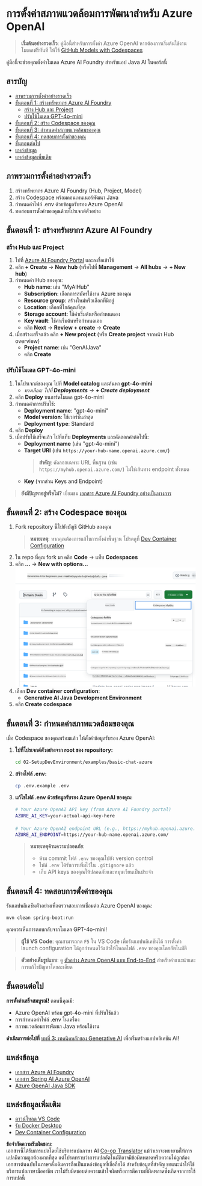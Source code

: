 <!--
CO_OP_TRANSLATOR_METADATA:
{
  "original_hash": "bfdb4b4eadbee3a59ef742439f58326a",
  "translation_date": "2025-07-27T13:11:32+00:00",
  "source_file": "02-SetupDevEnvironment/getting-started-azure-openai.md",
  "language_code": "th"
}
-->
# การตั้งค่าสภาพแวดล้อมการพัฒนาสำหรับ Azure OpenAI

> **เริ่มต้นอย่างรวดเร็ว**: คู่มือนี้สำหรับการตั้งค่า Azure OpenAI หากต้องการเริ่มต้นใช้งานโมเดลฟรีทันที ให้ใช้ [GitHub Models with Codespaces](./README.md#quick-start-cloud)

คู่มือนี้จะช่วยคุณตั้งค่าโมเดล Azure AI Foundry สำหรับแอป Java AI ในคอร์สนี้

## สารบัญ

- [ภาพรวมการตั้งค่าอย่างรวดเร็ว](../../../02-SetupDevEnvironment)
- [ขั้นตอนที่ 1: สร้างทรัพยากร Azure AI Foundry](../../../02-SetupDevEnvironment)
  - [สร้าง Hub และ Project](../../../02-SetupDevEnvironment)
  - [ปรับใช้โมเดล GPT-4o-mini](../../../02-SetupDevEnvironment)
- [ขั้นตอนที่ 2: สร้าง Codespace ของคุณ](../../../02-SetupDevEnvironment)
- [ขั้นตอนที่ 3: กำหนดค่าสภาพแวดล้อมของคุณ](../../../02-SetupDevEnvironment)
- [ขั้นตอนที่ 4: ทดสอบการตั้งค่าของคุณ](../../../02-SetupDevEnvironment)
- [ขั้นตอนต่อไป](../../../02-SetupDevEnvironment)
- [แหล่งข้อมูล](../../../02-SetupDevEnvironment)
- [แหล่งข้อมูลเพิ่มเติม](../../../02-SetupDevEnvironment)

## ภาพรวมการตั้งค่าอย่างรวดเร็ว

1. สร้างทรัพยากร Azure AI Foundry (Hub, Project, Model)
2. สร้าง Codespace พร้อมคอนเทนเนอร์พัฒนา Java
3. กำหนดค่าไฟล์ .env ด้วยข้อมูลรับรอง Azure OpenAI
4. ทดสอบการตั้งค่าของคุณด้วยโปรเจกต์ตัวอย่าง

## ขั้นตอนที่ 1: สร้างทรัพยากร Azure AI Foundry

### สร้าง Hub และ Project

1. ไปที่ [Azure AI Foundry Portal](https://ai.azure.com/) และลงชื่อเข้าใช้
2. คลิก **+ Create** → **New hub** (หรือไปที่ **Management** → **All hubs** → **+ New hub**)
3. กำหนดค่า Hub ของคุณ:
   - **Hub name**: เช่น "MyAIHub"
   - **Subscription**: เลือกการสมัครใช้งาน Azure ของคุณ
   - **Resource group**: สร้างใหม่หรือเลือกที่มีอยู่
   - **Location**: เลือกที่ใกล้คุณที่สุด
   - **Storage account**: ใช้ค่าเริ่มต้นหรือกำหนดเอง
   - **Key vault**: ใช้ค่าเริ่มต้นหรือกำหนดเอง
   - คลิก **Next** → **Review + create** → **Create**
4. เมื่อสร้างเสร็จแล้ว คลิก **+ New project** (หรือ **Create project** จากหน้า Hub overview)
   - **Project name**: เช่น "GenAIJava"
   - คลิก **Create**

### ปรับใช้โมเดล GPT-4o-mini

1. ในโปรเจกต์ของคุณ ไปที่ **Model catalog** และค้นหา **gpt-4o-mini**
   - *ทางเลือก: ไปที่ **Deployments** → **+ Create deployment***
2. คลิก **Deploy** บนการ์ดโมเดล gpt-4o-mini
3. กำหนดค่าการปรับใช้:
   - **Deployment name**: "gpt-4o-mini"
   - **Model version**: ใช้เวอร์ชันล่าสุด
   - **Deployment type**: Standard
4. คลิก **Deploy**
5. เมื่อปรับใช้เสร็จแล้ว ไปที่แท็บ **Deployments** และคัดลอกค่าต่อไปนี้:
   - **Deployment name** (เช่น "gpt-4o-mini")
   - **Target URI** (เช่น `https://your-hub-name.openai.azure.com/`)  
      > **สำคัญ**: คัดลอกเฉพาะ URL พื้นฐาน (เช่น `https://myhub.openai.azure.com/`) ไม่ใช่เส้นทาง endpoint ทั้งหมด
   - **Key** (จากส่วน Keys and Endpoint)

> **ยังมีปัญหาอยู่หรือไม่?** เยี่ยมชม [เอกสาร Azure AI Foundry อย่างเป็นทางการ](https://learn.microsoft.com/azure/ai-foundry/how-to/create-projects?tabs=ai-foundry&pivots=hub-project)

## ขั้นตอนที่ 2: สร้าง Codespace ของคุณ

1. Fork repository นี้ไปยังบัญชี GitHub ของคุณ  
   > **หมายเหตุ**: หากคุณต้องการแก้ไขการตั้งค่าพื้นฐาน โปรดดูที่ [Dev Container Configuration](../../../.devcontainer/devcontainer.json)
2. ใน repo ที่คุณ fork มา คลิก **Code** → แท็บ **Codespaces**
3. คลิก **...** → **New with options...**  
![creating a codespace with options](../../../translated_images/codespaces.9945ded8ceb431a58e8bee7f212e8c62b55733b7e302fd58194fadc95472fa3c.th.png)
4. เลือก **Dev container configuration**: 
   - **Generative AI Java Development Environment**
5. คลิก **Create codespace**

## ขั้นตอนที่ 3: กำหนดค่าสภาพแวดล้อมของคุณ

เมื่อ Codespace ของคุณพร้อมแล้ว ให้ตั้งค่าข้อมูลรับรอง Azure OpenAI:

1. **ไปที่โปรเจกต์ตัวอย่างจาก root ของ repository:**
   ```bash
   cd 02-SetupDevEnvironment/examples/basic-chat-azure
   ```

2. **สร้างไฟล์ .env:**
   ```bash
   cp .env.example .env
   ```

3. **แก้ไขไฟล์ .env ด้วยข้อมูลรับรอง Azure OpenAI ของคุณ:**
   ```bash
   # Your Azure OpenAI API key (from Azure AI Foundry portal)
   AZURE_AI_KEY=your-actual-api-key-here
   
   # Your Azure OpenAI endpoint URL (e.g., https://myhub.openai.azure.com/)
   AZURE_AI_ENDPOINT=https://your-hub-name.openai.azure.com/
   ```

   > **หมายเหตุด้านความปลอดภัย**: 
   > - ห้าม commit ไฟล์ `.env` ของคุณไปยัง version control
   > - ไฟล์ `.env` ได้รับการเพิ่มไว้ใน `.gitignore` แล้ว
   > - เก็บ API keys ของคุณให้ปลอดภัยและหมุนเวียนเป็นประจำ

## ขั้นตอนที่ 4: ทดสอบการตั้งค่าของคุณ

รันแอปพลิเคชันตัวอย่างเพื่อตรวจสอบการเชื่อมต่อ Azure OpenAI ของคุณ:

```bash
mvn clean spring-boot:run
```

คุณควรเห็นการตอบกลับจากโมเดล GPT-4o-mini!

> **ผู้ใช้ VS Code**: คุณสามารถกด `F5` ใน VS Code เพื่อรันแอปพลิเคชันได้ การตั้งค่า launch configuration ได้ถูกกำหนดไว้แล้วให้โหลดไฟล์ `.env` ของคุณโดยอัตโนมัติ

> **ตัวอย่างเต็มรูปแบบ**: ดู [ตัวอย่าง Azure OpenAI แบบ End-to-End](./examples/basic-chat-azure/README.md) สำหรับคำแนะนำและการแก้ไขปัญหาโดยละเอียด

## ขั้นตอนต่อไป

**การตั้งค่าเสร็จสมบูรณ์!** ตอนนี้คุณมี:
- Azure OpenAI พร้อม gpt-4o-mini ที่ปรับใช้แล้ว
- การกำหนดค่าไฟล์ .env ในเครื่อง
- สภาพแวดล้อมการพัฒนา Java พร้อมใช้งาน

**ดำเนินการต่อไปที่** [บทที่ 3: เทคนิคหลักของ Generative AI](../03-CoreGenerativeAITechniques/README.md) เพื่อเริ่มสร้างแอปพลิเคชัน AI!

## แหล่งข้อมูล

- [เอกสาร Azure AI Foundry](https://learn.microsoft.com/azure/ai-services/)
- [เอกสาร Spring AI Azure OpenAI](https://docs.spring.io/spring-ai/reference/api/clients/azure-openai-chat.html)
- [Azure OpenAI Java SDK](https://learn.microsoft.com/java/api/overview/azure/ai-openai-readme)

## แหล่งข้อมูลเพิ่มเติม

- [ดาวน์โหลด VS Code](https://code.visualstudio.com/Download)
- [รับ Docker Desktop](https://www.docker.com/products/docker-desktop)
- [Dev Container Configuration](../../../.devcontainer/devcontainer.json)

**ข้อจำกัดความรับผิดชอบ**:  
เอกสารนี้ได้รับการแปลโดยใช้บริการแปลภาษา AI [Co-op Translator](https://github.com/Azure/co-op-translator) แม้ว่าเราจะพยายามให้การแปลมีความถูกต้องมากที่สุด แต่โปรดทราบว่าการแปลอัตโนมัติอาจมีข้อผิดพลาดหรือความไม่ถูกต้อง เอกสารต้นฉบับในภาษาดั้งเดิมควรถือเป็นแหล่งข้อมูลที่เชื่อถือได้ สำหรับข้อมูลที่สำคัญ ขอแนะนำให้ใช้บริการแปลภาษามืออาชีพ เราไม่รับผิดชอบต่อความเข้าใจผิดหรือการตีความที่ผิดพลาดซึ่งเกิดจากการใช้การแปลนี้